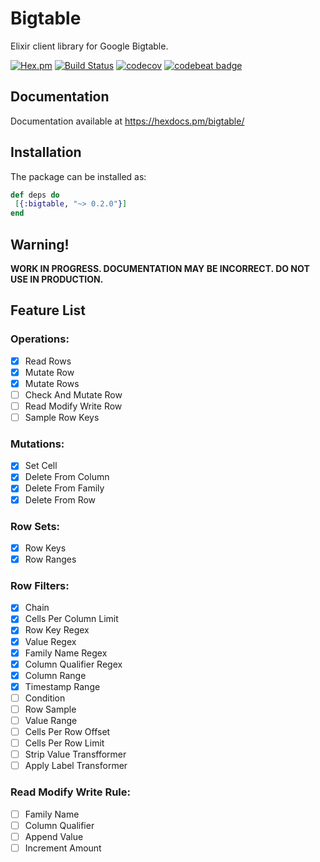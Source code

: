 # Bigtable

Elixir client library for Google Bigtable.

[![Hex.pm](https://img.shields.io/hexpm/v/bigtable.svg)](https://hex.pm/packages/bigtable)
[![Build Status](https://travis-ci.org/bzzt/bigtable.svg?branch=master)](https://travis-ci.org/bzzt/bigtable)
[![codecov](https://codecov.io/gh/bzzt/bigtable/branch/master/graph/badge.svg)](https://codecov.io/gh/bzzt/bigtable)
[![codebeat badge](https://codebeat.co/badges/6203650d-db88-4c48-9173-948cc3404145)](https://codebeat.co/projects/github-com-bzzt-bigtable-master)

## Documentation

Documentation available at https://hexdocs.pm/bigtable/

## Installation

The package can be installed as:

```elixir
def deps do
 [{:bigtable, "~> 0.2.0"}]
end
```

## Warning!

**WORK IN PROGRESS. DOCUMENTATION MAY BE INCORRECT. DO NOT USE IN PRODUCTION.**

## Feature List

### Operations:

- [x] Read Rows
- [x] Mutate Row
- [x] Mutate Rows
- [ ] Check And Mutate Row
- [ ] Read Modify Write Row
- [ ] Sample Row Keys

### Mutations:

- [x] Set Cell
- [x] Delete From Column
- [x] Delete From Family
- [x] Delete From Row

### Row Sets:

- [x] Row Keys
- [x] Row Ranges

### Row Filters:

- [x] Chain
- [x] Cells Per Column Limit
- [x] Row Key Regex
- [x] Value Regex
- [x] Family Name Regex
- [x] Column Qualifier Regex
- [x] Column Range
- [x] Timestamp Range
- [ ] Condition
- [ ] Row Sample
- [ ] Value Range
- [ ] Cells Per Row Offset
- [ ] Cells Per Row Limit
- [ ] Strip Value Transfformer
- [ ] Apply Label Transformer

### Read Modify Write Rule:

- [ ] Family Name
- [ ] Column Qualifier
- [ ] Append Value
- [ ] Increment Amount
